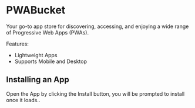 # PWABucket

Your go-to app store for discovering, accessing, and enjoying a wide range of Progressive Web Apps (PWAs).

Features:

- Lightweight Apps
- Supports Mobile and Desktop

## Installing an App

Open the App by clicking the Install button, you will be prompted to install once it loads..